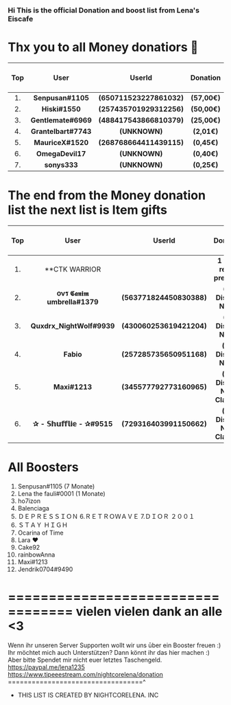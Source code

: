 ### Hi This is the official Donation and boost list from Lena's Eiscafe

# Thx you to all Money donatiors 💖

| Top | User | UserId | Donation | Please Support all 💙 |
| :---:   | :-: | :-: |:-: | :-: |
|1.| **Senpusan#1105** | **(650711523227861032)** | **(57,00€)**| |
|2.| **Hiski#1550** | **(257435701929312256)** | **(50,00€)** | |
|3.| **Gentlemate#6969** | **(488417543866810379)** | **(25,00€)** | |
|4.| **Grantelbart#7743** | **(UNKNOWN)** | **(2,01€)** | |
|5.| **MauriceX#1520** | **(268768664411439115)** | **(0,45€)** ||
|6.| **OmegaDevil17** | **(UNKNOWN)** | **(0,40€)** | |
|7.| **sonys333** | **(UNKNOWN)** | **(0,25€)** | |

# The end from the Money donation list the next list is Item gifts

| Top | User | UserId | Donation | Please Support all 💙 |
| :---:   | :-: | :-: |:-: | :-: |
|1.| **CTK WARRIOR |  | **1 yeah repl.it premium** | |
|2.| **օνร 𝕮𝖆𝖓𝖎𝖒 umbrella#1379** | **(563771824450830388)** | **(1× Discord Nitro)** | |
|3.| **Quxdrx_NightWolf#9939** | **(430060253619421204)** | **(1× Discord Nitro)** | |
|4.| **Fabio** | **(257285735650951168)** | **(1 × Discord Nitro)** | |
|5.| **Maxi#1213** | **(345577792773160965)** | **(2 × Discord Nitro Classic)** | |
|6.| **✰ - 𝕊𝕙𝕦𝕗𝕗𝕝𝕚𝕖 - ✰#9515** | **(729316403991150662)** | **(1 × Discord Nitro Classic)** ||

# All Boosters

1. Senpusan#1105 (7 Monate)
2. Lena the fauli#0001 (1 Monate)
3. ho7izon
4. Balenciaga
5. ＤＥＰＲＥＳＳＩＯＮ
6.ＲＥＴＲＯＷＡＶＥ
7.ＤＩＯＲ ２００１
8. ＳＴＡＹ ＨＩＧＨ
9. Ocarina of Time
10. Lara ❤
11. Cake92
12. rainbowAnna
13. Maxi#1213
14. Jendrik0704#9490 

==================================
                 vielen vielen  dank an alle <3
==================================
Wenn ihr unseren Server Supporten wollt wir uns ūber ein Booster freuen :)
Ihr möchtet mich auch Unterstützen?
Dann könnt ihr das hier machen :)
Aber bitte Spendet mir nicht euer letztes Taschengeld.
https://paypal.me/lena1235
https://www.tipeeestream.com/nightcorelena/donation
==================================^

- THIS LIST IS CREATED BY NIGHTCORELENA. INC
